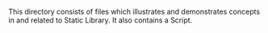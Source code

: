This directory consists of files which illustrates and
demonstrates concepts in and related to Static Library.
It also contains a Script.
